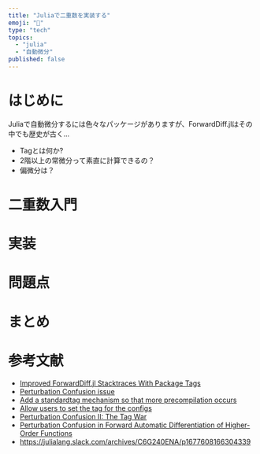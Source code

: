 ```yaml
---
title: "Juliaで二重数を実装する"
emoji: "💭"
type: "tech"
topics:
  - "julia"
  - "自動微分"
published: false
---
```


# はじめに
Juliaで自動微分するには色々なパッケージがありますが、ForwardDiff.jlはその中でも歴史が古く…

* Tagとは何か?
* 2階以上の常微分って素直に計算できるの？
* 偏微分は？

# 二重数入門

# 実装

# 問題点

# まとめ

# 参考文献
* [Improved ForwardDiff.jl Stacktraces With Package Tags](http://www.stochasticlifestyle.com/improved-forwarddiff-jl-stacktraces-with-package-tags/)
* [Perturbation Confusion issue](https://github.com/JuliaDiff/ForwardDiff.jl/issues/443)
* [Add a standardtag mechanism so that more precompilation occurs](https://github.com/SciML/OrdinaryDiffEq.jl/pull/1545)
* [Allow users to set the tag for the configs](https://github.com/JuliaDiff/SparseDiffTools.jl/pull/170)
* [Perturbation Confusion II: The Tag War](https://github.com/JuliaDiff/ForwardDiff.jl/issues/313)
* [Perturbation Confusion in Forward Automatic Differentiation of Higher-Order Functions](https://www.youtube.com/watch?v=A894z8Q9FA0)
* https://julialang.slack.com/archives/C6G240ENA/p1677608166304339

